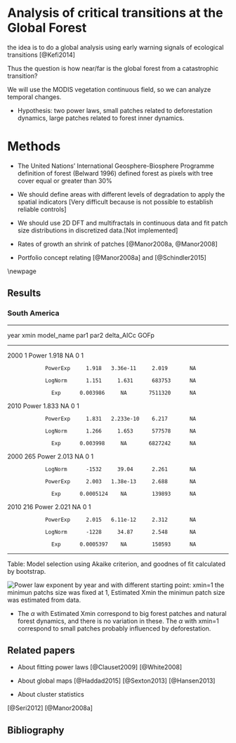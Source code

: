 # Analysis of critical transitions at the Global Forest


the idea is to do a global analysis using early warning signals of ecological transitions [@Kefi2014] 


Thus the question is how near/far is the global forest from a catastrophic transition?

We will use the MODIS vegetation continuous field, so we can analyze temporal changes.

* Hypothesis: two power laws, small patches related to deforestation dynamics, large patches related to forest inner dynamics.

# Methods

* The United Nations’ International Geosphere-Biosphere Programme definition of forest (Belward 1996) defined forest as pixels with tree cover equal or greater than 30%  

* We should define areas with different levels of degradation to apply the spatial indicators [Very difficult because is not possible to establish reliable controls]

* We should use 2D DFT and multifractals in continuous data and fit patch size distributions in discretized data.[Not implemented] 

* Rates of growth an shrink of patches [@Manor2008a, @Manor2008] 

* Portfolio concept relating [@Manor2008a]  and [@Schindler2015] 

\newpage

## Results

### South America

------------------------------------------------------------------
 year   xmin   model_name    par1      par2     delta_AICc   GOFp 
------ ------ ------------ --------- --------- ------------ ------
 2000    1       Power       1.918      NA          0         1  

                PowerExp     1.918   3.36e-11     2.019       NA  

                LogNorm      1.151     1.631      683753      NA  

                  Exp      0.003986     NA       7511320      NA  

 2010            Power       1.833      NA          0         1  

                PowerExp     1.831   2.233e-10    6.217       NA  

                LogNorm      1.266     1.653      577578      NA  

                  Exp      0.003998     NA       6827242      NA  

 2000   265      Power       2.013      NA          0         1  

                LogNorm      -1532     39.04      2.261       NA  

                PowerExp     2.003   1.38e-13     2.688       NA  

                  Exp      0.0005124    NA        139893      NA  

 2010   216      Power       2.021      NA          0         1  

                PowerExp     2.015   6.11e-12     2.312       NA  

                LogNorm      -1228     34.87      2.548       NA  

                  Exp      0.0005397    NA        150593      NA  
------------------------------------------------------------------

Table: Model selection using Akaike criterion, and goodnes of fit calculated by bootstrap.


![Power law exponent by year and with different starting point: xmin=1 the minimun patchs size was fixed at 1, *Estimated Xmin* the minimun patch size was estimated from data.](Results/Southamerica/PowerExp_xmin_year.png)

* The $\alpha$ with Estimated Xmin correspond to big forest patches and natural forest dynamics, and there is no variation in these. The  $\alpha$ with xmin=1 correspond to small patches probably influenced by deforestation.


## Related papers

* About fitting power laws
[@Clauset2009]
[@White2008]  

* About global maps 
[@Haddad2015]
[@Sexton2013]
[@Hansen2013]  

* About cluster statistics

[@Seri2012]
[@Manor2008a]


## Bibliography


